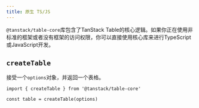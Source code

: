 ```yaml
---
title: 原生 TS/JS
---
```


`@tanstack/table-core`库包含了TanStack Table的核心逻辑。如果你正在使用非标准的框架或者没有框架的访问权限，你可以直接使用核心库来进行TypeScript或JavaScript开发。

## `createTable`

接受一个`options`对象，并返回一个表格。

```tsx
import { createTable } from '@tanstack/table-core'

const table = createTable(options)
```
